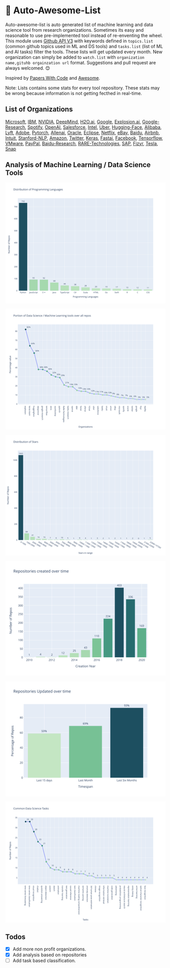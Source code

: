 # :dizzy: Auto-Awesome-List

Auto-awesome-list is auto generated list of machine learning and data science tool from research organizations. Sometimes its easy and reasonable to use pre-implemented tool instead of re-enventing the wheel. This module uses [Github API V3](https://developer.github.com/v3/) with keywords defined in `topics.list` (common github topics used in ML and DS tools) and `tasks.list` (list of ML and AI tasks) filter the tools. These lists will get updated every month. New organization can simply be added to `watch.list` with `organization name,gituhb orgainzation url` format. Suggestions and pull request are always welcomed. :blush:

Inspired by [Papers With Code](https://paperswithcode.com/) and [Awesome](https://github.com/sindresorhus/awesome).

Note: Lists contains some stats for every tool repository. These stats may be wrong because information is not getting fecthed in real-time.

## List of Organizations

[Microsoft](data/microsoft.md), [IBM](data/ibm.md), [NVIDIA](data/nvidia.md), [DeepMind](data/deepmind.md), [H2O.ai](data/h2o.ai.md), [Google](data/google.md), [Explosion.ai](data/explosion.ai.md), [Google-Research](data/google-research.md), [Spotify](data/spotify.md), [OpenAI](data/openai.md), [Salesforce](data/salesforce.md), [Intel](data/intel.md), [Uber](data/uber.md), [Hugging-Face](data/hugging-face.md), [Alibaba](data/alibaba.md), [Lyft](data/lyft.md), [Adobe](data/adobe.md), [Pytorch](data/pytorch.md), [Allenai](data/allenai.md), [Oracle](data/oracle.md), [Eclipse](data/eclipse.md), [Netflix](data/netflix.md), [eBay](data/ebay.md), [Baidu](data/baidu.md), [Airbnb](data/airbnb.md), [Intuit](data/intuit.md), [Stanford-NLP](data/stanford-nlp.md), [Amazon](data/amazon.md), [Twitter](data/twitter.md), [Keras](data/keras.md), [Fastai](data/fastai.md), [Facebook](data/facebook.md), [Tensorflow](data/tensorflow.md), [VMware](data/vmware.md), [PayPal](data/paypal.md), [Baidu-Research](data/baidu-research.md), [RARE-Technologies](data/rare-technologies.md), [SAP](data/sap.md), [Fizyr](data/fizyr.md), [Tesla](data/tesla.md), [Snap](data/snap.md)

## Analysis of Machine Learning / Data Science Tools

![distribution_of_programming_languages](plots/distribution_of_programming_languages.svg)

![portion_of_data_science___machine_learning_tools_over_all_repos](plots/portion_of_data_science___machine_learning_tools_over_all_repos.svg)

![distribution_of_stars](plots/distribution_of_stars.svg)

![repositories_created_over_time](plots/repositories_created_over_time.svg)

![repositories_updated_over_time](plots/repositories_updated_over_time.svg)

![common_data_science_tasks](plots/common_data_science_tasks.svg)

## Todos

- [x] Add more non profit organizations.
- [x] Add analysis based on repositories
- [ ] Add task based classification.
